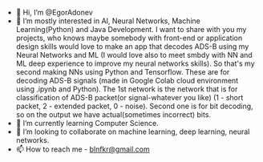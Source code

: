 - 👋 Hi, I’m @EgorAdonev
- 👀 I’m mostly interested in AI, Neural Networks, Machine Learning(Python) and Java Development. I want to share with you my projects,
who knows maybe somebody with front-end or application design skills would love to make an app that decodes ADS-B using my Neural Networks and ML
(I would love also to meet smbdy with NN and ML deep experience to improve my neural networks skills).
So that's my second making NNs using Python and Tensorflow. These are for decoding ADS-B signals (made in Google Colab cloud environment using .ipynb and Python).
The 1st network is the network that is for classification of ADS-B packet(or signal-whatever you like) (1 - short packet, 2 - extended packet, 0 - noise).
Second one is for bit decoding, so on the output we have actual(sometimes incorrect) bits.
- 🌱 I’m currently learning Computer Science.
- 💞️ I’m looking to collaborate on machine learning, deep learning, neural networks.
- 📫 How to reach me - blnfkr@gmail.com

<!---
EgorAdonev/EgorAdonev is a ✨ special ✨ repository because its `README.md` (this file) appears on your GitHub profile.
You can click the Preview link to take a look at your changes.
--->

